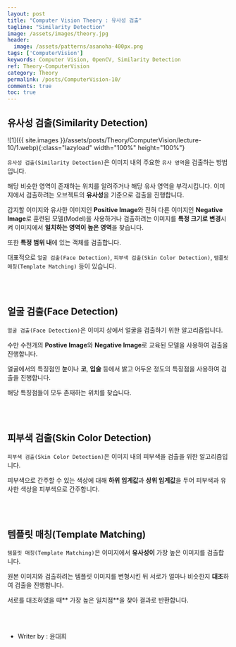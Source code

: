 ```yaml
---
layout: post
title: "Computer Vision Theory : 유사성 검출"
tagline: "Similarity Detection"
image: /assets/images/theory.jpg
header:
  image: /assets/patterns/asanoha-400px.png
tags: ['ComputerVision']
keywords: Computer Vision, OpenCV, Similarity Detection
ref: Theory-ComputerVision
category: Theory
permalink: /posts/ComputerVision-10/
comments: true
toc: true
---
```


## 유사성 검출(Similarity Detection)

![1]({{ site.images }}/assets/posts/Theory/ComputerVision/lecture-10/1.webp){:class="lazyload" width="100%" height="100%"}

`유사성 검출(Similarity Detection)`은 이미지 내의 주요한 `유사 영역`을 검출하는 방법입니다.

해당 비슷한 영역이 존재하는 위치를 알려주거나 해당 유사 영역을 부각시킵니다. 이미지에서 검출하려는 오브젝트의 **유사성**을 기준으로 검출을 진행합니다.

감지할 이미지와 유사한 이미지인 **Positive Image**와 전혀 다른 이미지인 **Negative Image**로 훈련된 모델(Model)을 사용하거나 검출하려는 이미지를 **특정 크기로 변경**시켜 이미지에서 **일치하는 영역이 높은 영역**을 찾습니다.

또한 **특정 범위 내**에 있는 객체를 검출합니다.

대표적으로 `얼굴 검출(Face Detection)`, `피부색 검출(Skin Color Detection)`, `템플릿 매칭(Template Matching)` 등이 있습니다.

<br>
<br>

## 얼굴 검출(Face Detection)

`얼굴 검출(Face Detection)`은 이미지 상에서 얼굴을 검출하기 위한 알고리즘입니다.

수만 수천개의 **Postive Image**와 **Negative Image**로 교육된 모델을 사용하여 검출을 진행합니다.

얼굴에서의 특징점인 **눈**이나 **코**, **입술** 등에서 밝고 어두운 정도의 특징점을 사용하여 검출을 진행합니다.

해당 특징점들이 모두 존재하는 위치를 찾습니다.

<br>
<br>

## 피부색 검출(Skin Color Detection)

`피부색 검출(Skin Color Detection)`은 이미지 내의 피부색을 검출을 위한 알고리즘입니다.

피부색으로 간주할 수 있는 색상에 대해 **하위 임계값**과 **상위 임계값**을 두어 피부색과 유사한 색상을 피부색으로 간주합니다.

<br>
<br>

## 템플릿 매칭(Template Matching)

`템플릿 매칭(Template Matching)`은 이미지에서 **유사성이** 가장 높은 이미지를 검출합니다.

원본 이미지와 검출하려는 템플릿 이미지를 변형시킨 뒤 서로가 얼마나 비슷한지 **대조**하여 검출을 진행합니다.

서로를 대조하였을 때** 가장 높은 일치점**을 찾아 결과로 반환합니다.

<br>
<br>

* Writer by : 윤대희
